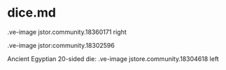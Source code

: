 # dice.md


.ve-image jstor.community.18360171 right



.ve-image jstor:community.18302596


Ancient Egyptian 20-sided die:
.ve-image jstore.community.18304618 left